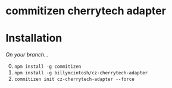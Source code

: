 # commitizen cherrytech adapter

# Installation

_On your branch..._ 

0. `npm install -g commitizen` 
1. `npm install -g billymcintosh/cz-cherrytech-adapter`
2. `commitizen init cz-cherrytech-adapter --force`

